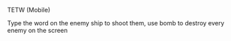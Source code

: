 TETW (Mobile)

Type the word on the enemy ship to shoot them, use bomb to destroy every enemy on the screen
